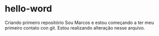 # hello-word
Criando primeiro repositório
Sou Marcos e estou começando a ter meu primeiro contato con git.
Estou realizando alteração nesse arquivo.
